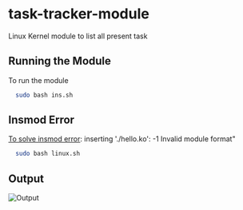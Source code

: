 # task-tracker-module
Linux Kernel module to list all present task

## Running the Module

To run the module

```bash
  sudo bash ins.sh
```
## Insmod Error

[To solve insmod error](https://stackoverflow.com/questions/34379013/insmod-error-inserting-hello-ko-1-invalid-module-format): inserting './hello.ko': -1 Invalid module format"

```bash
  sudo bash linux.sh
```

## Output
![Output](https://user-images.githubusercontent.com/94037471/235060422-d5e4e4a3-4bf1-4e1f-afab-ff565d56df38.png)
